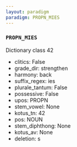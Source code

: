 ```yaml
---
layout: paradigm
paradigm: PROPN_MIES
---
```

### ` PROPN_MIES `

Dictionary class 42
* clitics: False
* grade_dir: strengthen
* harmony: back
* suffix_regex: ies
* plurale_tantum: False
* possessive: False
* upos: PROPN
* stem_vowel: None
* kotus_tn: 42
* pos: NOUN
* stem_diphthong: None
* kotus_av: None
* deletion: s
